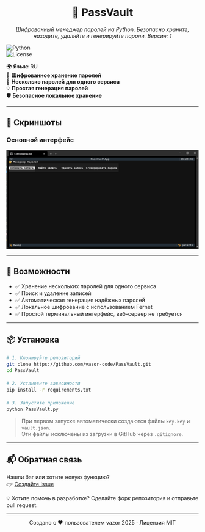 <h1 align="center">🔐 PassVault</h1>
<p align="center">
  <em>Шифрованный менеджер паролей на Python. Безопасно храните, находите, удаляйте и генерируйте пароли. Версия: 1</em>
</p>

![Python](https://img.shields.io/badge/Python-3.10+-blue)  
![License](https://img.shields.io/badge/license-MIT-green)

🌍 **Язык:** RU  
🔑 **Шифрованное хранение паролей**  
📄 **Несколько паролей для одного сервиса**  
💡 **Простая генерация паролей**  
🛡️ **Безопасное локальное хранение**

---

## 📸 Скриншоты

### Основной интерфейс
![Скриншот PassVault](screenshots/passvault-screenshot.png)

---

## 🔧 Возможности

- ✅ Хранение нескольких паролей для одного сервиса  
- ✅ Поиск и удаление записей  
- ✅ Автоматическая генерация надёжных паролей  
- ✅ Локальное шифрование с использованием Fernet  
- ✅ Простой терминальный интерфейс, веб-сервер не требуется  

---

## 📦 Установка

```bash
# 1. Клонируйте репозиторий
git clone https://github.com/vazor-code/PassVault.git  
cd PassVault

# 2. Установите зависимости
pip install -r requirements.txt

# 3. Запустите приложение
python PassVault.py
```

> При первом запуске автоматически создаются файлы `key.key` и `vault.json`.  
> Эти файлы исключены из загрузки в GitHub через `.gitignore`.

---

## 📬 Обратная связь

Нашли баг или хотите новую функцию?  
👉 [Создайте issue](https://github.com/your_username/PassVault/issues)

💡 Хотите помочь в разработке? Сделайте форк репозитория и отправьте pull request.

---

<p align="center">
  Создано с ❤️ пользователем vazor  
  2025 · Лицензия MIT
</p>
